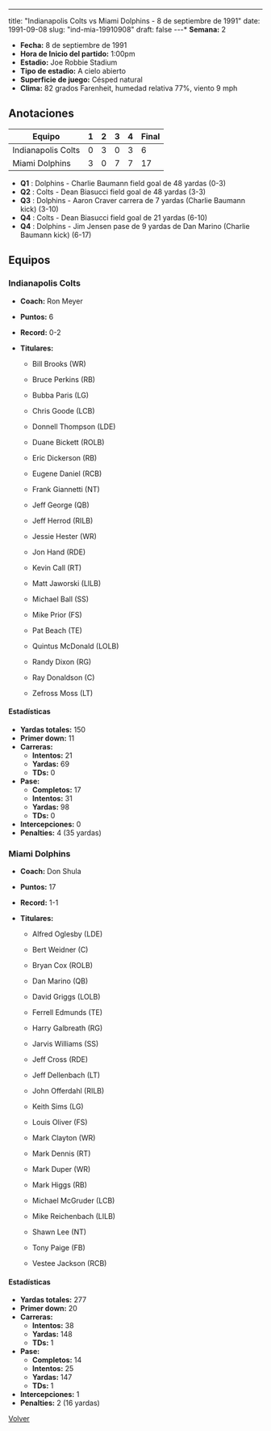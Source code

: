 ---
title: "Indianapolis Colts vs Miami Dolphins - 8 de septiembre de 1991"
date: 1991-09-08
slug: "ind-mia-19910908"
draft: false
---* **Semana:** 2
* **Fecha:** 8 de septiembre de 1991
* **Hora de Inicio del partido:** 1:00pm
* **Estadio:** Joe Robbie Stadium
* **Tipo de estadio:** A cielo abierto
* **Superficie de juego:** Césped natural
* **Clima:** 82 grados Farenheit, humedad relativa 77%, viento 9 mph




## Anotaciones
| Equipo | 1 | 2 | 3 | 4 | Final |
|--------|---|---|---|---|-------|
| Indianapolis Colts  | 0 | 3 | 0 | 3  | 6 |
| Miami Dolphins  | 3 | 0 | 7 | 7  | 17 |
* **Q1** : Dolphins - Charlie Baumann field goal de 48 yardas (0-3)
* **Q2** : Colts - Dean Biasucci field goal de 48 yardas (3-3)
* **Q3** : Dolphins - Aaron Craver carrera de 7 yardas (Charlie Baumann kick) (3-10)
* **Q4** : Colts - Dean Biasucci field goal de 21 yardas (6-10)
* **Q4** : Dolphins - Jim Jensen pase de 9 yardas de Dan Marino (Charlie Baumann kick) (6-17)


## Equipos


### Indianapolis Colts
* **Coach:** Ron Meyer
* **Puntos:** 6
* **Record:** 0-2
* **Titulares:** 

  * Bill Brooks (WR) 

  * Bruce Perkins (RB) 

  * Bubba Paris (LG) 

  * Chris Goode (LCB) 

  * Donnell Thompson (LDE) 

  * Duane Bickett (ROLB) 

  * Eric Dickerson (RB) 

  * Eugene Daniel (RCB) 

  * Frank Giannetti (NT) 

  * Jeff George (QB) 

  * Jeff Herrod (RILB) 

  * Jessie Hester (WR) 

  * Jon Hand (RDE) 

  * Kevin Call (RT) 

  * Matt Jaworski (LILB) 

  * Michael Ball (SS) 

  * Mike Prior (FS) 

  * Pat Beach (TE) 

  * Quintus McDonald (LOLB) 

  * Randy Dixon (RG) 

  * Ray Donaldson (C) 

  * Zefross Moss (LT) 

#### Estadísticas
* **Yardas totales:** 150
* **Primer down:** 11
* **Carreras:**
  * **Intentos:** 21
  * **Yardas:** 69
  * **TDs:** 0
* **Pase:**
  * **Completos:** 17
  * **Intentos:** 31
  * **Yardas:** 98
  * **TDs:** 0
* **Intercepciones:** 0
* **Penalties:** 4 (35 yardas)

### Miami Dolphins
* **Coach:** Don Shula
* **Puntos:** 17
* **Record:** 1-1
* **Titulares:** 

  * Alfred Oglesby (LDE) 

  * Bert Weidner (C) 

  * Bryan Cox (ROLB) 

  * Dan Marino (QB) 

  * David Griggs (LOLB) 

  * Ferrell Edmunds (TE) 

  * Harry Galbreath (RG) 

  * Jarvis Williams (SS) 

  * Jeff Cross (RDE) 

  * Jeff Dellenbach (LT) 

  * John Offerdahl (RILB) 

  * Keith Sims (LG) 

  * Louis Oliver (FS) 

  * Mark Clayton (WR) 

  * Mark Dennis (RT) 

  * Mark Duper (WR) 

  * Mark Higgs (RB) 

  * Michael McGruder (LCB) 

  * Mike Reichenbach (LILB) 

  * Shawn Lee (NT) 

  * Tony Paige (FB) 

  * Vestee Jackson (RCB) 

#### Estadísticas
* **Yardas totales:** 277
* **Primer down:** 20
* **Carreras:**
  * **Intentos:** 38
  * **Yardas:** 148
  * **TDs:** 1
* **Pase:**
  * **Completos:** 14
  * **Intentos:** 25
  * **Yardas:** 147
  * **TDs:** 1
* **Intercepciones:** 1
* **Penalties:** 2 (16 yardas)


[Volver](/historia/1991)
